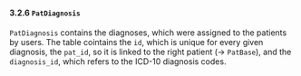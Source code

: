 #### 3.2.6 `PatDiagnosis` 

`PatDiagnosis` contains the diagnoses, which were assigned to the patients by users. The table cointains the `id`, which is unique for every given diagnosis, the `pat_id`, so it is linked to the right patient (-> `PatBase`), and the `diagnosis_id`, which refers to the ICD-10 diagnosis codes.